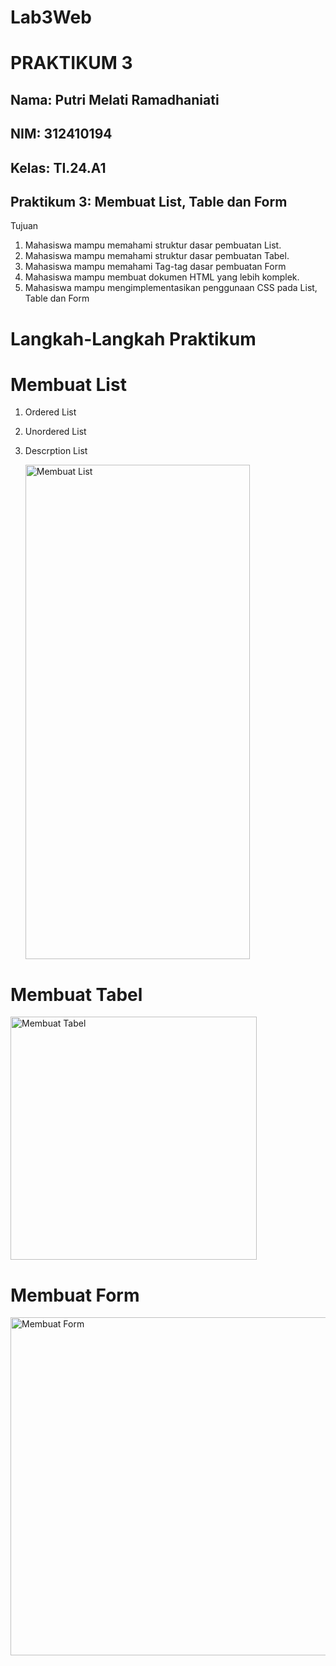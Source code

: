 # Lab3Web
# PRAKTIKUM 3
## Nama: Putri Melati Ramadhaniati
## NIM: 312410194
## Kelas: TI.24.A1

## Praktikum 3: Membuat List, Table dan Form
Tujuan
1. Mahasiswa mampu memahami struktur dasar pembuatan List.
2. Mahasiswa mampu memahami struktur dasar pembuatan Tabel.
3. Mahasiswa mampu memahami Tag-tag dasar pembuatan Form
4. Mahasiswa mampu membuat dokumen HTML yang lebih komplek.
5. Mahasiswa mampu mengimplementasikan penggunaan CSS pada List, Table dan Form

# Langkah-Langkah Praktikum

# Membuat List
1. Ordered List
2. Unordered List
3. Descrption List

   <img width="359" height="791" alt="Membuat List" src="https://github.com/user-attachments/assets/11323a16-d8a5-432c-b0ce-918d7a2e248d" />

# Membuat Tabel
<img width="394" height="389" alt="Membuat Tabel" src="https://github.com/user-attachments/assets/98557ec8-ccaa-4c7e-91a3-740bc73804cc" />

# Membuat Form
<img width="564" height="541" alt="Membuat Form" src="https://github.com/user-attachments/assets/4fbe6d58-a61c-482a-a115-2b459d5d28ef" />


   
   
